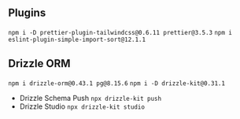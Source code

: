 ## Plugins
`npm i -D prettier-plugin-tailwindcss@0.6.11 prettier@3.5.3`
`npm i eslint-plugin-simple-import-sort@12.1.1`

## Drizzle ORM
`npm i drizzle-orm@0.43.1 pg@8.15.6`
`npm i -D drizzle-kit@0.31.1`
- Drizzle Schema Push
`npx drizzle-kit push`
- Drizzle Studio
`npx drizzle-kit studio`